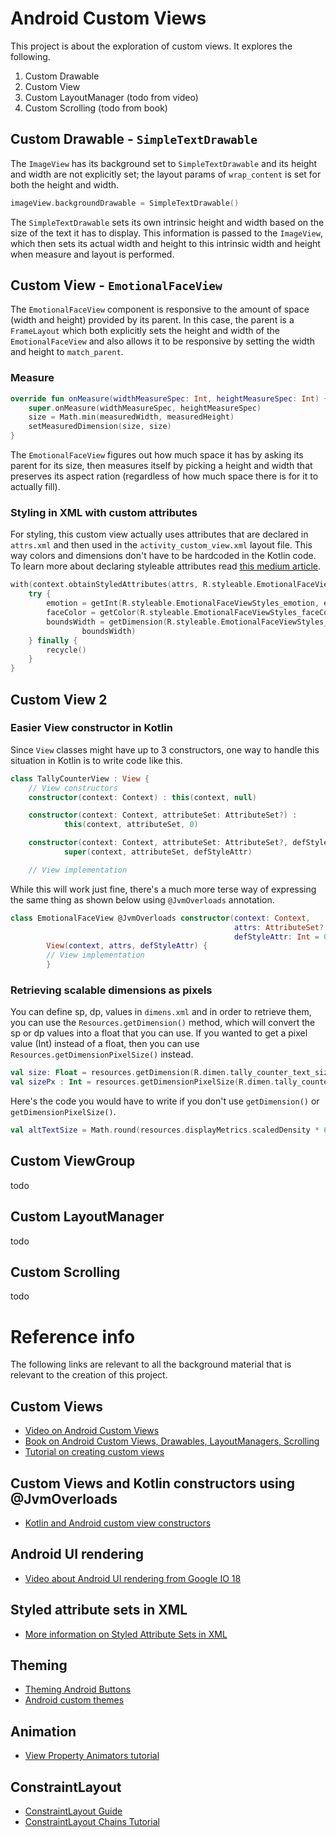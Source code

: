 # Android Custom Views

This project is about the exploration of custom views. It explores the following.

1. Custom Drawable
2. Custom View
3. Custom LayoutManager (todo from video)
4. Custom Scrolling (todo from book)

## Custom Drawable - `SimpleTextDrawable`
The `ImageView` has its background set to `SimpleTextDrawable` and its height and width are
not explicitly set; the layout params of `wrap_content` is set for both the height and width.
```kotlin
imageView.backgroundDrawable = SimpleTextDrawable()
```

The `SimpleTextDrawable` sets its own intrinsic height and width based on the size of the
text it has to display. This information is passed to the `ImageView`, which then sets
its actual width and height to this intrinsic width and height when measure and layout is
performed.

## Custom View - `EmotionalFaceView`
The `EmotionalFaceView` component is responsive to the amount of space (width and height)
provided by its parent. In this case, the parent is a `FrameLayout` which both explicitly
sets the height and width of the `EmotionalFaceView` and also allows it to be responsive
by setting the width and height to `match_parent`. 

### Measure
```kotlin
override fun onMeasure(widthMeasureSpec: Int, heightMeasureSpec: Int) {
    super.onMeasure(widthMeasureSpec, heightMeasureSpec)
    size = Math.min(measuredWidth, measuredHeight)
    setMeasuredDimension(size, size)
}
```

The `EmotionalFaceView` figures out how much space it has by asking its parent for its size, then
measures itself by picking a height and width that preserves its aspect ration (regardless of
how much space there is for it to actually fill).

### Styling in XML with custom attributes
For styling, this custom view actually uses attributes that are declared in `attrs.xml`
and then used in the `activity_custom_view.xml` layout file. This way colors and dimensions
don't have to be hardcoded in the Kotlin code. To learn more about declaring styleable
attributes read [this medium article](http://blog.danlew.net/2016/07/19/a-deep-dive-into-android-view-constructors/).

```kotlin
with(context.obtainStyledAttributes(attrs, R.styleable.EmotionalFaceViewStyles, 0, 0)) {
    try {
        emotion = getInt(R.styleable.EmotionalFaceViewStyles_emotion, emotion)
        faceColor = getColor(R.styleable.EmotionalFaceViewStyles_faceColor, faceColor)
        boundsWidth = getDimension(R.styleable.EmotionalFaceViewStyles_boundsWidth,
                boundsWidth)
    } finally {
        recycle()
    }
}
```

## Custom View 2

### Easier View constructor in Kotlin
Since `View` classes might have up to 3 constructors, one way to handle this situation
in Kotlin is to write code like this.

```kotlin
class TallyCounterView : View {
    // View constructors
    constructor(context: Context) : this(context, null)

    constructor(context: Context, attributeSet: AttributeSet?) :
            this(context, attributeSet, 0)

    constructor(context: Context, attributeSet: AttributeSet?, defStyleAttr: Int) :
            super(context, attributeSet, defStyleAttr)

    // View implementation
```

While this will work just fine, there's a much more terse way of expressing the same
thing as shown below using `@JvmOverloads` annotation.

```kotlin
class EmotionalFaceView @JvmOverloads constructor(context: Context,
                                                  attrs: AttributeSet? = null,
                                                  defStyleAttr: Int = 0) :
        View(context, attrs, defStyleAttr) {
        // View implementation
        }
```

### Retrieving scalable dimensions as pixels
You can define sp, dp, values in `dimens.xml` and in order to retrieve them, you can use
the `Resources.getDimension()` method, which will convert the sp or dp values into a float
that you can use. If you wanted to get a pixel value (Int) instead of a float, then you
can use `Resources.getDimensionPixelSize()` instead.
```kotlin
val size: Float = resources.getDimension(R.dimen.tally_counter_text_size)
val sizePx : Int = resources.getDimensionPixelSize(R.dimen.tally_counter_text_size)
```

Here's the code you would have to write if you don't use `getDimension()` or
`getDimensionPixelSize()`.
```kotlin
val altTextSize = Math.round(resources.displayMetrics.scaledDensity * 64f)
```

## Custom ViewGroup
todo

## Custom LayoutManager
todo

## Custom Scrolling
todo

# Reference info
The following links are relevant to all the background material that is relevant to the
creation of this project.

## Custom Views
- [Video on Android Custom Views](https://vimeo.com/242155617)
- [Book on Android Custom Views, Drawables, LayoutManagers, Scrolling](https://play.google.com/books/reader?id=dnr_CgAAQBAJ&printsec=frontcover&output=reader&hl=en&pg=GBS.PT400)
- [Tutorial on creating custom views](https://www.raywenderlich.com/175645/android-custom-view-tutorial)

## Custom Views and Kotlin constructors using @JvmOverloads
- [Kotlin and Android custom view constructors](https://antonioleiva.com/custom-views-android-kotlin/)

## Android UI rendering
- [Video about Android UI rendering from Google IO 18](https://youtu.be/zdQRIYOST64)

## Styled attribute sets in XML
- [More information on Styled Attribute Sets in XML](http://blog.danlew.net/2016/07/19/a-deep-dive-into-android-view-constructors/)

## Theming
- [Theming Android Buttons](https://medium.com/android-bits/android-material-button-e7b92cb014e0)
- [Android custom themes](https://guides.codepath.com/android/developing-custom-themes)

## Animation
- [View Property Animators tutorial](https://android-developers.googleblog.com/2011/05/introducing-viewpropertyanimator.html)

## ConstraintLayout
- [ConstraintLayout Guide](https://developer.android.com/reference/android/support/constraint/ConstraintLayout#CenteringPositioning)
- [ConstraintLayout Chains Tutorial](https://medium.com/@nomanr/constraintlayout-chains-4f3b58ea15bb)

